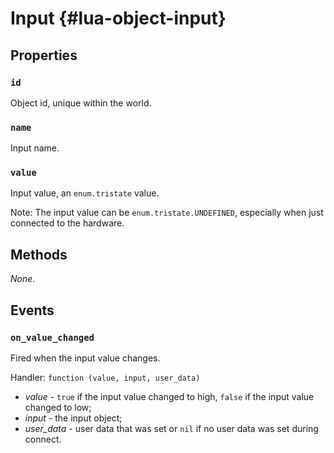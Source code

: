 # Input {#lua-object-input}


## Properties

### `id`
Object id, unique within the world.

### `name`
Input name.

### `value`
Input value, an `enum.tristate` value.

Note: The input value can be `enum.tristate.UNDEFINED`, especially when just connected to the hardware.


## Methods

*None*.


## Events

### `on_value_changed`
Fired when the input value changes.

Handler: `function (value, input, user_data)`
- *value* - `true` if the input value changed to high, `false` if the input value changed to low;
- *input* - the input object;
- *user_data* - user data that was set or `nil` if no user data was set during connect.
